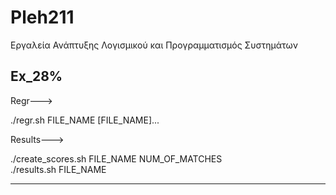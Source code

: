 # Pleh211
Εργαλεία Ανάπτυξης Λογισμικού και Προγραμματισμός Συστημάτων


Ex_28%  
---------------------------------------------

Regr--->

./regr.sh FILE_NAME [FILE_NAME]...

Results--->

./create_scores.sh FILE_NAME NUM_OF_MATCHES      
./results.sh FILE_NAME

---------------------------------------------
